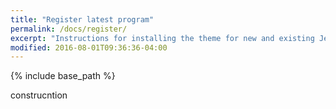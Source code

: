 ```yaml
---
title: "Register latest program"
permalink: /docs/register/
excerpt: "Instructions for installing the theme for new and existing Jekyll based sites."
modified: 2016-08-01T09:36:36-04:00
---
```


{% include base_path %}

construcntion
